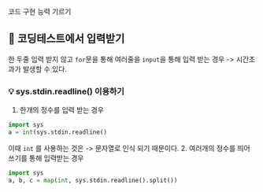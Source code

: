 코드 구현 능력 기르기
## 📌 코딩테스트에서 입력받기
한 두줄 입력 받지 않고 `for`문을 통해 여러줄을 `input`을 통해 입력 받는 경우 -> 시간초과가 발생할 수 있다.
### 💡 sys.stdin.readline() 이용하기
1. 한개의 정수를 입력 받는 경우
```python
import sys
a = int(sys.stdin.readline()
```
  이때 `int` 를 사용하는 것은 -> 문자열로 인식 되기 때문이다.
2. 여러개의 정수를 띄어쓰기를 통해 입력받는 경우
```python
import sys
a, b, c = map(int, sys.stdin.readline().split())
```

